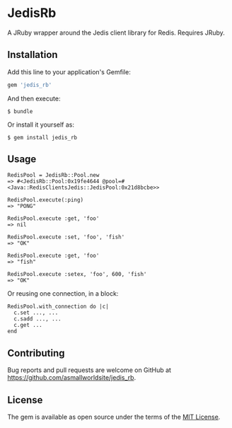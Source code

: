 # JedisRb

A JRuby wrapper around the Jedis client library for Redis.  Requires JRuby.

## Installation

Add this line to your application's Gemfile:

```ruby
gem 'jedis_rb'
```

And then execute:

    $ bundle

Or install it yourself as:

    $ gem install jedis_rb

## Usage

```
RedisPool = JedisRb::Pool.new
=> #<JedisRb::Pool:0x19fe4644 @pool=#<Java::RedisClientsJedis::JedisPool:0x21d8bcbe>>
```

```
RedisPool.execute(:ping)
=> "PONG"
```

```
RedisPool.execute :get, 'foo'
=> nil
```

```
RedisPool.execute :set, 'foo', 'fish'
=> "OK"
```

```
RedisPool.execute :get, 'foo'
=> "fish"
```

```
RedisPool.execute :setex, 'foo', 600, 'fish'
=> "OK"
```

Or reusing one connection, in a block:

```
RedisPool.with_connection do |c|
  c.set ..., ...
  c.sadd ..., ...
  c.get ...
end
```

## Contributing

Bug reports and pull requests are welcome on GitHub at https://github.com/asmallworldsite/jedis_rb.


## License

The gem is available as open source under the terms of the [MIT License](http://opensource.org/licenses/MIT).

